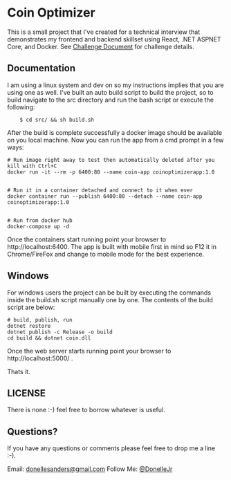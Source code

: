 Coin Optimizer
========================

This is a small project that I've created for a technical interview that demonstrates my frontend and backend skillset using React, .NET ASPNET Core, and Docker. See [Challenge Document](https://github.com/Donelle/das-code-challenge/raw/master/DAS%20Coding%20Challenge.docx) for challenge details.

## Documentation

I am using a linux system and dev on so my instructions implies that you are using one as well. I've built an auto build script to build the project, so to build navigate to the src directory and run the bash script or execute the following:


        $ cd src/ && sh build.sh
        
    
After the build is complete successfully a docker image should be available on you local machine. Now you can run the app from a cmd prompt in a few ways:

    # Run image right away to test then automatically deleted after you kill with Ctrl+C
    docker run -it --rm -p 6400:80 --name coin-app coinoptimizerapp:1.0


    # Run it in a container detached and connect to it when ever
    docker container run --publish 6400:80 --detach --name coin-app coinoptimizerapp:1.0

    
    # Run from docker hub
    docker-compose up -d

Once the containers start running point your browser to http://localhost:6400. The app is built with mobile first in mind 
so F12 it in Chrome/FireFox and change to mobile mode for the best experience.

## Windows

For windows users the project can be built by executing the commands inside the build.sh script manually one by one. The contents of the build script are below:

    # build, publish, run
    dotnet restore
    dotnet publish -c Release -o build
    cd build && dotnet coin.dll
    

Once the web server starts running point your browser to http://localhost:5000/ .

Thats it.

## LICENSE

There is none :-) feel free to borrow whatever is useful.

## Questions?

If you have any questions or comments please feel free to drop me a line :-).

Email: <donellesanders@gmail.com>
Follow Me: [@DonelleJr](https://twitter.com/DonelleJr)
